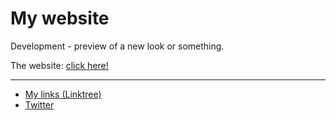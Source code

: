 # My website
<p>Development - preview of a new look or something.</p>
<p>The website: <a href="https://jacobnicked.github.io">click here!</a></p>
<hr>
<ul>
  <li><a href="https://linktr.ee/jacobnicked/">My links (Linktree)</a></li>
  <li><a href="twitter.com/jacobnicked">Twitter</a></li>
</ul>

<br>
